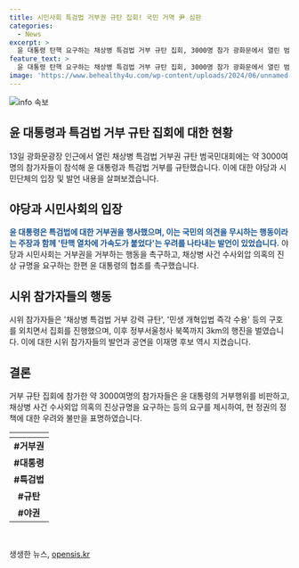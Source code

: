 ```yaml
---
title: 시민사회 특검법 거부권 규탄 집회! 국민 거역 尹 심판
categories:
  - News
excerpt: >
  윤 대통령 탄핵 요구하는 채상병 특검법 거부 규탄 집회, 3000명 참가 광화문에서 열린 범국민대회에서 윤석열 대통령의 거부권 행사를 비판하는 야권과 시민사회단체의 참여가 이뤄졌다. 거부권을 거부하는 행동과 함께 채상병 사건 수사외압 의혹 규명 촉구, 윤 대통령의 협조를 요구하는 발언 등이 있었으며, 현 정권을 비판하는 발언도 이어졌다. 광화문과 정부서울청사를 행진하며 집회를 마친 후, 민주당 대표 연임에 도전하는 이재명 후보도 참석했다. #거부권 #대통령 #특검법 #규탄 #야권
feature_text: >
  윤 대통령 탄핵 요구하는 채상병 특검법 거부 규탄 집회, 3000명 참가 광화문에서 열린 범국민대회에서 윤석열 대통령의 거부권 행사를 비판하는 야권과 시민사회단체의 참여가 이뤄졌다. 거부권을 거부하는 행동과 함께 채상병 사건 수사외압 의혹 규명 촉구, 윤 대통령의 협조를 요구하는 발언 등이 있었으며, 현 정권을 비판하는 발언도 이어졌다. 광화문과 정부서울청사를 행진하며 집회를 마친 후, 민주당 대표 연임에 도전하는 이재명 후보도 참석했다. #거부권 #대통령 #특검법 #규탄 #야권
image: 'https://www.behealthy4u.com/wp-content/uploads/2024/06/unnamed-file.png'
---
```


<p><img src="https://www.behealthy4u.com/wp-content/uploads/2024/06/unnamed-file.png" alt="info 속보" /></p>

<h2 data-ke-size="size26">윤 대통령과 특검법 거부 규탄 집회에 대한 현황</h2>

<p data-ke-size="size16">13일 광화문광장 인근에서 열린 채상병 특검법 거부권 규탄 범국민대회에는 약 3000여명의 참가자들이 참석해 윤 대통령과 특검법 거부를 규탄했습니다. 이에 대한 야당과 시민단체의 입장 및 발언 내용을 살펴보겠습니다.</p>

<h2 data-ke-size="size26">야당과 시민사회의 입장</h2>

<p data-ke-size="size16"><b><span style="color: #1a5490;">윤 대통령은 특검법에 대한 거부권을 행사했으며, 이는 국민의 의견을 무시하는 행동이라는 주장과 함께 '탄핵 열차에 가속도가 붙었다'는 우려를 나타내는 발언이 있었습니다.</b></span> 야당과 시민사회는 거부권을 거부하는 행동을 촉구하고, 채상병 사건 수사외압 의혹의 진상 규명을 요구하는 한편 윤 대통령의 협조를 촉구했습니다.</p>

<h2 data-ke-size="size26">시위 참가자들의 행동</h2>

<p data-ke-size="size16">시위 참가자들은 '채상병 특검법 거부 강력 규탄', '민생 개혁입법 즉각 수용' 등의 구호를 외치면서 집회를 진행했으며, 이후 정부서울청사 북쪽까지 3km의 행진을 벌였습니다. 이에 대한 시위 참가자들의 발언과 공연을 이재명 후보 역시 지켰습니다.</p>

<h2 data-ke-size="size26">결론</h2>

<p data-ke-size="size16">거부 규탄 집회에 참가한 약 3000여명의 참가자들은 윤 대통령의 거부행위를 비판하고, 채상병 사건 수사외압 의혹의 진상규명을 요구하는 등의 요구를 제시하여, 현 정권의 정책에 대한 우려와 불만을 표명하였습니다.</p>

<table>
    <thead>
        <tr>
            <th></th>
        </tr>
    </thead>
    <tbody>
        <tr>
            <td style="text-align: center; height: 17px;"><b>#거부권</b></td>
        </tr>
        <tr>
            <td style="text-align: center; height: 17px;"><b>#대통령</b></td>
        </tr>
        <tr>
            <td style="text-align: center; height: 17px;"><b>#특검법</b></td>
        </tr>
        <tr>
            <td style="text-align: center; height: 17px;"><b>#규탄</b></td>
        </tr>
        <tr>
            <td style="text-align: center; height: 17px;"><b>#야권</b></td>
        </tr>
    </tbody>
</table>

<p data-ke-size="size16">&nbsp;</p>
생생한 뉴스, <a href="https://opensis.kr" rel="dofollow">opensis.kr</a>


